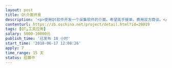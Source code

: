 ```yaml
---                
layout: post       
title: Qt介面开发           
description: '<p>使用Qt软件开发一个采集软件的介面。希望高手接单。费用双方商谈。</p>'     
contenturl: https://zb.oschina.net/project/detail.html?id=20819      
tags: [QT,工具应用]            
salary: 5000-10000元          
publish_time: '已发布 18 小时'         
start_time: '2018-06-17 12:08:26'           
apply: 7                   
time_range: 15 天              
status: 招募中                  
---                 
```

